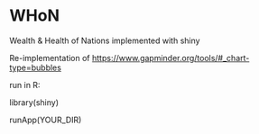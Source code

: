 # WHoN
Wealth &amp; Health of Nations implemented with shiny

Re-implementation of https://www.gapminder.org/tools/#_chart-type=bubbles


run in R: 

library(shiny) 

runApp(YOUR_DIR)
